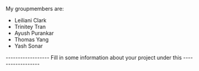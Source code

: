 My groupmembers are:
- Leiliani Clark
- Trinitey Tran
- Ayush Purankar
- Thomas Yang
- Yash Sonar


------------------ Fill in some information about your project under this ------------------
